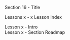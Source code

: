 Section  16 - Title

Lessons x - x Lesson Index

Lesson x - Intro   <br>
Lesson x - Section Roadmap   <br>